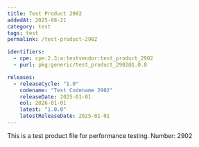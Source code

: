 ```yaml
---
title: Test Product 2902
addedAt: 2025-08-21
category: test
tags: test
permalink: /test-product-2902

identifiers:
  - cpe: cpe:2.3:a:testvendor:test_product_2902
  - purl: pkg:generic/test_product_2902@1.0.0

releases:
  - releaseCycle: "1.0"
    codename: "Test Codename 2902"
    releaseDate: 2025-01-01
    eol: 2026-01-01
    latest: "1.0.0"
    latestReleaseDate: 2025-01-01
---
```


This is a test product file for performance testing. Number: 2902
